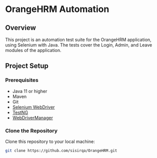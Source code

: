 # OrangeHRM Automation

## Overview

This project is an automation test suite for the OrangeHRM application, using Selenium with Java. The tests cover the Login, Admin, and Leave modules of the application.

## Project Setup

### Prerequisites

- Java 11 or higher
- Maven
- Git
- [Selenium WebDriver](https://www.selenium.dev/documentation/webdriver/)
- [TestNG](https://testng.org/doc/)
- [WebDriverManager](https://github.com/bonigarcia/webdrivermanager)

### Clone the Repository

Clone this repository to your local machine:

```bash
git clone https://github.com/sisirqa/OrangeHRM.git
